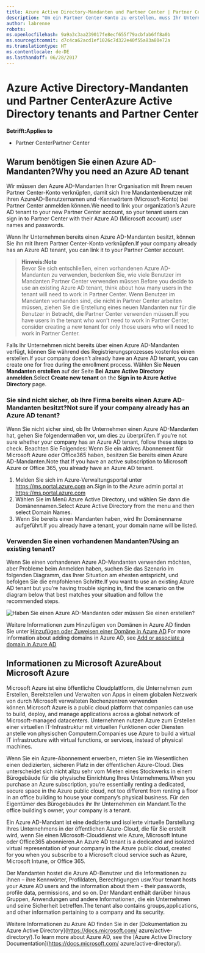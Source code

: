 ```yaml
---
title: Azure Active Directory-Mandanten und Partner Center | Partner Center
description: "Um ein Partner Center-Konto zu erstellen, muss Ihr Unternehmen über einen Azure Active Directory-Mandanten (Azure AD) verfügen. Azure AD ist der cloudbasierte Verzeichnis- und Identitätsverwaltungsdienst von Microsoft."
author: labrenne
robots: 
ms.openlocfilehash: 9a9a3c3aa239017fe8ecf655f79acbfab6ff8a0b
ms.sourcegitcommit: d7c4ca62acd1ef1026c7d322e40f55a83a80e72a
ms.translationtype: HT
ms.contentlocale: de-DE
ms.lasthandoff: 06/28/2017
---
```

# <a name="azure-active-directory-tenants-and-partner-center"></a><span data-ttu-id="1d480-104">Azure Active Directory-Mandanten und Partner Center</span><span class="sxs-lookup"><span data-stu-id="1d480-104">Azure Active Directory tenants and Partner Center</span></span>  

**<span data-ttu-id="1d480-105">Betrifft:</span><span class="sxs-lookup"><span data-stu-id="1d480-105">Applies to</span></span>**

-  <span data-ttu-id="1d480-106">Partner Center</span><span class="sxs-lookup"><span data-stu-id="1d480-106">Partner Center</span></span>

## <a name="why-you-need-an-azure-ad-tenant"></a><span data-ttu-id="1d480-107">Warum benötigen Sie einen Azure AD-Mandanten?</span><span class="sxs-lookup"><span data-stu-id="1d480-107">Why you need an Azure AD tenant</span></span>

<span data-ttu-id="1d480-108">Wir müssen den Azure AD-Mandanten Ihrer Organisation mit Ihrem neuen Partner Center-Konto verknüpfen, damit sich Ihre Mandantenbenutzer mit ihren AzureAD-Benutzernamen und -Kennwörtern (Microsoft-Konto) bei Partner Center anmelden können.</span><span class="sxs-lookup"><span data-stu-id="1d480-108">We need to link your organization’s Azure AD tenant to your new Partner Center account, so your tenant users can sign in to Partner Center with their Azure AD (Microsoft account) user names and passwords.</span></span>

<span data-ttu-id="1d480-109">Wenn Ihr Unternehmen bereits einen Azure AD-Mandanten besitzt, können Sie ihn mit Ihrem Partner Center-Konto verknüpfen.</span><span class="sxs-lookup"><span data-stu-id="1d480-109">If your company already has an Azure AD tenant, you can link it to your Partner Center account.</span></span> 

>**<span data-ttu-id="1d480-110">Hinweis:</span><span class="sxs-lookup"><span data-stu-id="1d480-110">Note</span></span>**<br> <span data-ttu-id="1d480-111">Bevor Sie sich entschließen, einen vorhandenen Azure AD-Mandanten zu verwenden, bedenken Sie, wie viele Benutzer im Mandanten Partner Center verwenden müssen.</span><span class="sxs-lookup"><span data-stu-id="1d480-111">Before you decide to use an existing Azure AD tenant, think about how many users in the tenant will need to work in Partner Center.</span></span> <span data-ttu-id="1d480-112">Wenn Benutzer im Mandanten vorhanden sind, die nicht in Partner Center arbeiten müssen, ziehen Sie die Erstellung eines neuen Mandanten nur für die Benutzer in Betracht, die Partner Center verwenden müssen.</span><span class="sxs-lookup"><span data-stu-id="1d480-112">If you have users in the tenant who won’t need to work in Partner Center, consider creating a new tenant for only those users who will need to work in Partner Center.</span></span>

<span data-ttu-id="1d480-113">Falls Ihr Unternehmen nicht bereits über einen Azure AD-Mandanten verfügt, können Sie während des Registrierungsprozesses kostenlos einen erstellen.</span><span class="sxs-lookup"><span data-stu-id="1d480-113">If your company doesn’t already have an Azure AD tenant, you can create one for free during the enrollment process.</span></span> <span data-ttu-id="1d480-114">Wählen Sie **Neuen Mandanten erstellen** auf der Seite **Bei Azure Active Directory anmelden**.</span><span class="sxs-lookup"><span data-stu-id="1d480-114">Select **Create new tenant** on the **Sign in to Azure Active Directory** page.</span></span> 

### <a name="not-sure-if-your-company-already-has-an-azure-ad-tenant"></a><span data-ttu-id="1d480-115">Sie sind nicht sicher, ob Ihre Firma bereits einen Azure AD-Mandanten besitzt?</span><span class="sxs-lookup"><span data-stu-id="1d480-115">Not sure if your company already has an Azure AD tenant?</span></span>

<span data-ttu-id="1d480-116">Wenn Sie nicht sicher sind, ob Ihr Unternehmen einen Azure AD-Mandanten hat, gehen Sie folgendermaßen vor, um dies zu überprüfen.</span><span class="sxs-lookup"><span data-stu-id="1d480-116">If you’re not sure whether your company has an Azure AD tenant, follow these steps to check.</span></span> <span data-ttu-id="1d480-117">Beachten Sie Folgendes: Wenn Sie ein aktives Abonnement für Microsoft Azure oder Office365 haben, besitzen Sie bereits einen Azure AD-Mandanten.</span><span class="sxs-lookup"><span data-stu-id="1d480-117">Note that If you have an active subscription to Microsoft Azure or Office 365, you already have an Azure AD tenant.</span></span>
1.  <span data-ttu-id="1d480-118">Melden Sie sich im Azure-Verwaltungsportal unter https://ms.portal.azure.com an.</span><span class="sxs-lookup"><span data-stu-id="1d480-118">Sign in to the Azure admin portal at https://ms.portal.azure.com</span></span>
2.  <span data-ttu-id="1d480-119">Wählen Sie im Menü Azure Active Directory, und wählen Sie dann die Domänennamen.</span><span class="sxs-lookup"><span data-stu-id="1d480-119">Select Azure Active Directory from the menu and then select Domain Names.</span></span>
3.  <span data-ttu-id="1d480-120">Wenn Sie bereits einen Mandanten haben, wird Ihr Domänenname aufgeführt.</span><span class="sxs-lookup"><span data-stu-id="1d480-120">If you already have a tenant, your domain name will be listed.</span></span>

### <a name="using-an-existing-tenant"></a><span data-ttu-id="1d480-121">Verwenden Sie einen vorhandenen Mandanten?</span><span class="sxs-lookup"><span data-stu-id="1d480-121">Using an existing tenant?</span></span>

<span data-ttu-id="1d480-122">Wenn Sie einen vorhandenen Azure AD-Mandanten verwenden möchten, aber Probleme beim Anmelden haben, suchen Sie das Szenario im folgenden Diagramm, das Ihrer Situation am ehesten entspricht, und befolgen Sie die empfohlenen Schritte.</span><span class="sxs-lookup"><span data-stu-id="1d480-122">If you want to use an existing Azure AD tenant but you’re having trouble signing in, find the scenario on the diagram below that best matches your situation and follow the recommended steps.</span></span> 

![Haben Sie einen Azure AD-Mandanten oder müssen Sie einen erstellen?](images/onboardingAADFlow.png)

<span data-ttu-id="1d480-124">Weitere Informationen zum Hinzufügen von Domänen in Azure AD finden Sie unter [Hinzufügen oder Zuweisen einer Domäne in Azure AD](https://docs.microsoft.com/azure/active-directory/active-directory-add-domain).</span><span class="sxs-lookup"><span data-stu-id="1d480-124">For more information about adding domains in Azure AD, see [Add or associate a domain in Azure AD](https://docs.microsoft.com/azure/active-directory/active-directory-add-domain)</span></span>

## <a name="about-microsoft-azure"></a><span data-ttu-id="1d480-125">Informationen zu Microsoft Azure</span><span class="sxs-lookup"><span data-stu-id="1d480-125">About Microsoft Azure</span></span>

<span data-ttu-id="1d480-126">Microsoft Azure ist eine öffentliche Cloudplattform, die Unternehmen zum Erstellen, Bereitstellen und Verwalten von Apps in einem globalen Netzwerk von durch Microsoft verwalteten Rechenzentren verwenden können.</span><span class="sxs-lookup"><span data-stu-id="1d480-126">Microsoft Azure is a public cloud platform that companies can use to build, deploy, and manage applications across a global network of Microsoft-managed datacenters.</span></span> <span data-ttu-id="1d480-127">Unternehmen nutzen Azure zum Erstellen einer virtuellen IT-Infrastruktur mit virtuellen Funktionen oder Diensten anstelle von physischen Computern.</span><span class="sxs-lookup"><span data-stu-id="1d480-127">Companies use Azure to build a virtual IT infrastructure with virtual functions, or services, instead of physical machines.</span></span> 

<span data-ttu-id="1d480-128">Wenn Sie ein Azure-Abonnement erwerben, mieten Sie im Wesentlichen einen dedizierten, sicheren Platz in der öffentlichen Azure-Cloud. Dies unterscheidet sich nicht allzu sehr vom Mieten eines Stockwerks in einem Bürogebäude für die physische Einrichtung Ihres Unternehmens.</span><span class="sxs-lookup"><span data-stu-id="1d480-128">When you purchase an Azure subscription, you’re essentially renting a dedicated, secure space in the Azure public cloud, not too different from renting a floor in an office building to house your company’s physical business.</span></span> <span data-ttu-id="1d480-129">Für den Eigentümer des Bürogebäudes ihr Ihr Unternehmen ein Mandant.</span><span class="sxs-lookup"><span data-stu-id="1d480-129">To the office building’s owner, your company is a tenant.</span></span> 

<span data-ttu-id="1d480-130">Ein Azure AD-Mandant ist eine dedizierte und isolierte virtuelle Darstellung Ihres Unternehmens in der öffentlichen Azure-Cloud, die für Sie erstellt wird, wenn Sie einen Microsoft-Clouddienst wie Azure, Microsoft Intune oder Office365 abonnieren.</span><span class="sxs-lookup"><span data-stu-id="1d480-130">An Azure AD tenant is a dedicated and isolated virtual representation of your company in the Azure public cloud, created for you when you subscribe to a Microsoft cloud service such as Azure, Microsoft Intune, or Office 365.</span></span> 

<span data-ttu-id="1d480-131">Der Mandanten hostet die Azure AD-Benutzer und die Informationen zu ihnen – ihre Kennwörter, Profildaten, Berechtigungen usw.</span><span class="sxs-lookup"><span data-stu-id="1d480-131">Your tenant hosts your Azure AD users and the information about them - their passwords, profile data, permissions, and so on.</span></span> <span data-ttu-id="1d480-132">Der Mandant enthält darüber hinaus Gruppen, Anwendungen und andere Informationen, die ein Unternehmen und seine Sicherheit betreffen.</span><span class="sxs-lookup"><span data-stu-id="1d480-132">The tenant also contains groups,applications, and other information pertaining to a company and its security.</span></span> 

<span data-ttu-id="1d480-133">Weitere Informationen zu Azure AD finden Sie in der [Dokumentation zu Azure Active Directory](https://docs.microsoft.com/ azure/active-directory/).</span><span class="sxs-lookup"><span data-stu-id="1d480-133">To learn more about Azure AD, see the [Azure Active Directory Documentation](https://docs.microsoft.com/ azure/active-directory/).</span></span> 